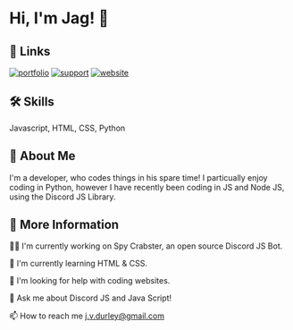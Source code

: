 
# Hi, I'm Jag! 👋


## 🔗 Links
[![portfolio](https://img.shields.io/badge/Gmail-D14836?style=for-the-badge&logo=gmail&logoColor=white)](j.v.durley@gmail.com)
[![support](https://img.shields.io/badge/SUPPORT-%237289DA.svg?style=for-the-badge&logo=discord&logoColor=white)](https://discord.gg/8mGA7KFyWg/)
[![website](https://img.shields.io/badge/SPYCRABSTER-%237289DA.svg?style=for-the-badge&logo=discord&logoColor=white)](https://spycrabster.tk/)

## 🛠 Skills
Javascript, HTML, CSS, Python


## 🚀 About Me
I'm  a developer, who codes things in his spare time! I particually enjoy coding in  Python, however I have recently been coding in JS and Node JS, using the Discord JS Library.


## 📖 More Information
👩‍💻 I'm currently working on Spy Crabster, an open source Discord JS Bot.

🧠 I'm currently learning HTML & CSS.

🤔 I'm looking for help with coding websites.

💬 Ask me about Discord JS and Java Script!

📫 How to reach me j.v.durley@gmail.com


